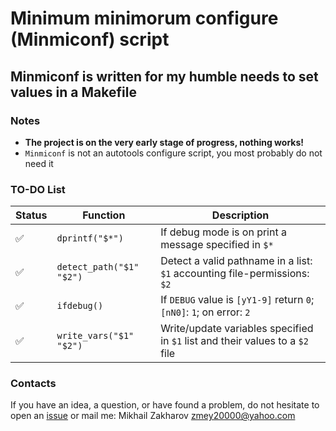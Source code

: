 # Minimum minimorum configure (Minmiconf) script

## Minmiconf is written for my humble needs to set values in a Makefile

### Notes

* **The project is on the very early stage of progress, nothing works!**
* `Minmiconf` is not an autotools configure script, you most probably do not need it

### TO-DO List

| Status           | Function               | Description                                                                  |
|------------------|------------------------|------------------------------------------------------------------------------|
|:white_check_mark:|`dprintf("$*")`         |If debug mode is on print a message specified in `$*`                         |
|:white_check_mark:|`detect_path("$1" "$2")`|Detect a valid pathname in a list: `$1` accounting file-permissions: `$2`     |
|:white_check_mark:|`ifdebug()`             |If `DEBUG` value is `[yY1-9]` return `0`; `[nN0]`: `1`; on error: `2`         |
|:white_check_mark:|`write_vars("$1" "$2")` |Write/update variables specified in `$1` list and their values to a `$2` file |

### Contacts

If you have an idea, a question, or have found a problem, do not hesitate to open an
[issue](https://github.com/mezantrop/ts-warp/issues/new/choose) or mail me: Mikhail Zakharov <zmey20000@yahoo.com>
